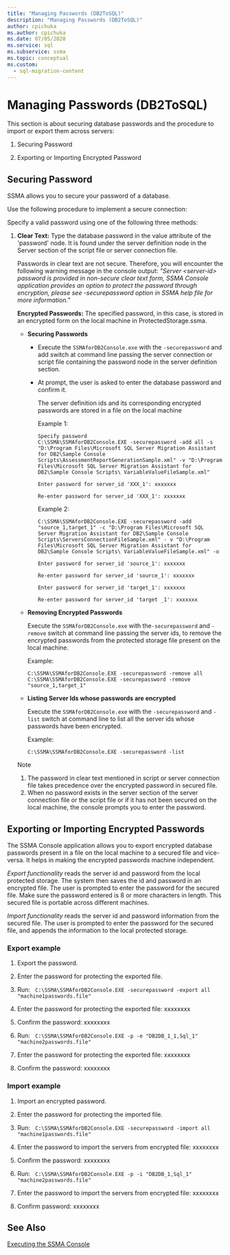 ```yaml
---
title: "Managing Passwords (DB2ToSQL)"
description: "Managing Passwords (DB2ToSQL)"
author: cpichuka
ms.author: cpichuka
ms.date: 07/05/2020
ms.service: sql
ms.subservice: ssma
ms.topic: conceptual
ms.custom:
  - sql-migration-content
---
```

# Managing Passwords (DB2ToSQL)
This section is about securing database passwords and the procedure to import or export them across servers:  
  
1.  Securing Password  
  
2.  Exporting or Importing Encrypted Password  
  
## Securing Password  
SSMA allows you to secure your password of a database.  
  
Use the following procedure to implement a secure connection:  
  
Specify a valid password using one of the following three methods:  
  
1.  **Clear Text:** Type the database password in the value attribute of the 'password' node. It is found under the server definition node in the Server section of the script file or server connection file.  
  
    Passwords in clear text are not secure. Therefore, you will encounter the following warning message in the console output: *"Server &lt;server-id&gt; password is provided in non-secure clear text form, SSMA Console application provides an option to protect the password through encryption, please see -securepassword option in SSMA help file for more information."*  
  
    **Encrypted Passwords:** The specified password, in this case, is stored in an encrypted form on the local machine in ProtectedStorage.ssma.  
  
    -   **Securing Passwords**  
  
        -   Execute the `SSMAforDB2Console.exe` with the `-securepassword` and add switch at command line passing the server connection or script file containing the password node in the server definition section.  
  
        -   At prompt, the user is asked to enter the database password and confirm it.  
  
            The server definition ids and its corresponding encrypted passwords are stored in a file on the local machine  
            
            Example 1:
            
            ```console
            Specify password
            C:\SSMA\SSMAforDB2Console.EXE -securepassword -add all -s "D:\Program Files\Microsoft SQL Server Migration Assistant for DB2\Sample Console Scripts\AssessmentReportGenerationSample.xml" -v "D:\Program Files\Microsoft SQL Server Migration Assistant for DB2\Sample Console Scripts\ VariableValueFileSample.xml"
            
            Enter password for server_id 'XXX_1': xxxxxxx
            
            Re-enter password for server_id 'XXX_1': xxxxxxx
            ```
            
            Example 2:
            
            ```console
            C:\SSMA\SSMAforDB2Console.EXE -securepassword -add "source_1,target_1" -c "D:\Program Files\Microsoft SQL Server Migration Assistant for DB2\Sample Console Scripts\ServersConnectionFileSample.xml" - v "D:\Program Files\Microsoft SQL Server Migration Assistant for DB2\Sample Console Scripts\ VariableValueFileSample.xml" -o
            
            Enter password for server_id 'source_1': xxxxxxx
            
            Re-enter password for server_id 'source_1': xxxxxxx
            
            Enter password for server_id 'target_1': xxxxxxx
            
            Re-enter password for server_id 'target _1': xxxxxxx  
            ```
    
    -   **Removing Encrypted Passwords**  
  
        Execute the `SSMAforDB2Console.exe` with the`-securepassword` and `-remove` switch at command line passing the server ids, to remove the encrypted passwords from the protected storage file present on the local machine.  
  
        Example:  

        ```console
        C:\SSMA\SSMAforDB2Console.EXE -securepassword -remove all
        C:\SSMA\SSMAforDB2Console.EXE -securepassword -remove "source_1,target_1"
        ```

    -   **Listing Server Ids whose passwords are encrypted**  
  
        Execute the `SSMAforDB2Console.exe` with the `-securepassword` and `-list` switch at command line to list all the server ids whose passwords have been encrypted.  
  
        Example:  

        ```console
        C:\SSMA\SSMAforDB2Console.EXE -securepassword -list
        ```

    > [!NOTE]  
    > 1.  The password in clear text mentioned in script or server connection file takes precedence over the encrypted password in secured file.  
    > 2.  When no password exists in the server section of the server connection file or the script file or if it has not been secured on the local machine, the console prompts you to enter the password.  
  
## Exporting or Importing Encrypted Passwords  
The SSMA Console application allows you to export encrypted database passwords present in a file on the local machine to a secured file and vice-versa. It helps in making the encrypted passwords machine independent.

_Export functionality_ reads the server id and password from the local protected storage. The system then saves the id and password in an encrypted file. The user is prompted to enter the password for the secured file. Make sure the password entered is 8 or more characters in length. This secured file is portable across different machines.

_Import functionality_ reads the server id and password information from the secured file. The user is prompted to enter the password for the secured file, and appends the information to the local protected storage.  

### Export example

1. Export the password.

2. Enter the password for protecting the exported file.

3. Run: &nbsp; `C:\SSMA\SSMAforDB2Console.EXE -securepassword -export all "machine1passwords.file"`

4. Enter the password for protecting the exported file: xxxxxxxx

5. Confirm the password: xxxxxxxx

6. Run: &nbsp; `C:\SSMA\SSMAforDB2Console.EXE -p -e "DB2DB_1_1,Sql_1" "machine2passwords.file"`

7. Enter the password for protecting the exported file: xxxxxxxx

8. Confirm the password: xxxxxxxx  

### Import example

1. Import an encrypted password.

2. Enter the password for protecting the imported file.

3. Run: &nbsp; `C:\SSMA\SSMAforDB2Console.EXE -securepassword -import all "machine1passwords.file"`

4. Enter the password to import the servers from encrypted file: xxxxxxxx

5. Confirm the password: xxxxxxxx

6. Run: &nbsp; `C:\SSMA\SSMAforDB2Console.EXE -p -i "DB2DB_1,Sql_1" "machine2passwords.file"`

7. Enter the password to import the servers from encrypted file: xxxxxxxx

8. Confirm password: xxxxxxxx

## See Also  
[Executing the SSMA Console](./executing-the-ssma-console-db2tosql.md)  
